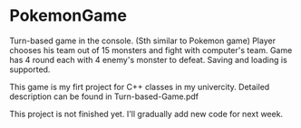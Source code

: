# PokemonGame
 
Turn-based game in the console. (Sth similar to Pokemon game)
Player chooses his team out of 15 monsters and fight with computer's team.
Game has 4 round each with 4 enemy's monster to defeat.
Saving and loading is supported.

This game is my firt project for C++ classes in my univercity. 
Detailed description can be found in Turn-based-Game.pdf

This project is not finished yet. I'll gradually add new code for next week.
